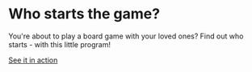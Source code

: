 # Who starts the game?
You're about to play a board game with your loved ones? Find out who starts - with this little program!

[See it in action](https://carinagrode.github.io/who-starts-the-game/)
